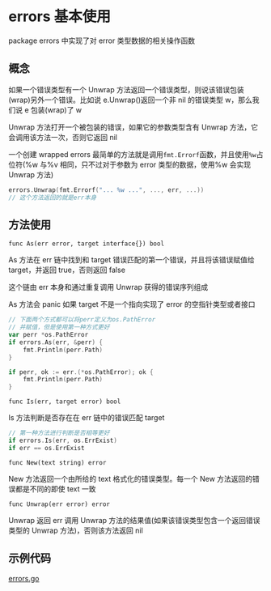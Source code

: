 # errors 基本使用

package errors 中实现了对 error 类型数据的相关操作函数

## 概念

如果一个错误类型有一个 Unwrap 方法返回一个错误类型，则说该错误包装(wrap)另外一个错误。比如说 e.Unwrap()返回一个非 nil 的错误类型 w，那么我们说 e 包装(wrap)了 w

Unwrap 方法打开一个被包装的错误，如果它的参数类型含有 Unwrap 方法，它会调用该方法一次，否则它返回 nil

一个创建 wrapped errors 最简单的方法就是调用`fmt.Errorf`函数，并且使用`%w`占位符(%w 与%v 相同，只不过对于参数为 error 类型的数据，使用%w 会实现 Unwrap 方法)

```go
errors.Unwrap(fmt.Errorf("... %w ...", ..., err, ...))
// 这个方法返回的就是err本身
```

## 方法使用

`func As(err error, target interface{}) bool`

As 方法在 err 链中找到和 target 错误匹配的第一个错误，并且将该错误赋值给 target，并返回 true，否则返回 false

这个链由 err 本身和通过重复调用 Unwrap 获得的错误序列组成

As 方法会 panic 如果 target 不是一个指向实现了 error 的空指针类型或者接口

```go
// 下面两个方式都可以将perr定义为os.PathError
// 并赋值，但是使用第一种方式更好
var perr *os.PathError
if errors.As(err, &perr) {
	fmt.Println(perr.Path)
}

if perr, ok := err.(*os.PathError); ok {
	fmt.Println(perr.Path)
}

```

`func Is(err, target error) bool`

Is 方法判断是否存在在 err 链中的错误匹配 target

```go
// 第一种方法进行判断是否相等更好
if errors.Is(err, os.ErrExist)
if err == os.ErrExist
```

`func New(text string) error`

New 方法返回一个由所给的 text 格式化的错误类型。每一个 New 方法返回的错误都是不同的即使 text 一致

`func Unwrap(err error) error`

Unwrap 返回 err 调用 Unwrap 方法的结果值(如果该错误类型包含一个返回错误类型的 Unwrap 方法)，否则该方法返回 nil

## 示例代码

[errors.go](errors.go)
